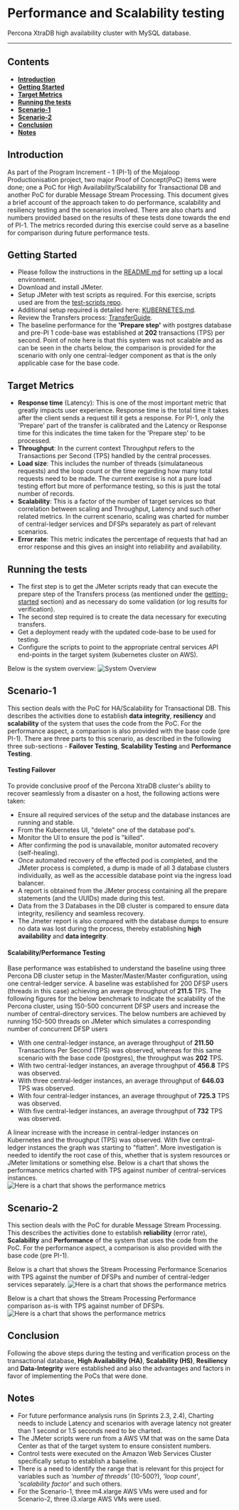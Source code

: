 # Performance and Scalability testing
Percona XtraDB high availability cluster with MySQL database.
***

## Contents

* [**Introduction**](#introduction)
* [**Getting Started**](#getting-started)
* [**Target Metrics**](#target-metrics)
* [**Running the tests**](#running-the-tests)
* [**Scenario-1**](#scenario-1)
* [**Scenario-2**](#scenario-2)
* [**Conclusion**](#conclusion)
* [**Notes**](#notes)

## Introduction
As part of the Program Increment - 1 (PI-1) of the Mojaloop Productionisation project, two major Proof of Concept(PoC) items were done; one a PoC for High Availability/Scalability for Transactional DB and another PoC for durable Message Stream Processing. This document gives a brief account of the approach taken to do performance, scalability and resiliency testing and the scenarios involved. There are also charts and numbers provided based on the results of these tests done towards the end of PI-1. The metrics recorded during this exercise could serve as a baseline for comparison during future performance tests.

## Getting Started
- Please follow the instructions in the [README.md](https://github.com/mojaloop/central-ledger/blob/develop-baseline/README.md) for setting up a local environment.
- Download and install JMeter.
- Setup JMeter with test scripts as required. For this exercise, scripts used are from the [test-scripts repo](https://github.com/mojaloop/test-scripts).
- Additional setup required is detailed here: [KUBERNETES.md](https://github.com/mojaloop/central-ledger/blob/develop-baseline/KUBERNETES.md).
- Review the Transfers process: [TransferGuide](https://github.com/mojaloop/central-ledger/blob/develop-baseline/TransferGuide.md).
- The baseline performance for the **'Prepare step'** with postgres database and pre-PI 1 code-base was established at **202** transactions (TPS) per second. Point of note here is that this system was not scalable and as can be seen in the charts below, the comparison is provided for the scenario with only one central-ledger component as that is the only applicable case for the base code.

## Target Metrics
- **Response time** (Latency): This is one of the most important metric that greatly impacts user experience. Response time is the total time it takes after the client sends a request till it gets a response. For PI-1, only the 'Prepare' part of the transfer is calibrated and the Latency or Response time for this indicates the time taken for the 'Prepare step' to be processed.
- **Throughput**: In the current context Throughput refers to the Transactions per Second (TPS) handled by the central processes.
- **Load size**: This includes the number of threads (simulataneous requests) and the loop count or the time regarding how many total requests need to be made. The current exercise is not a pure load testing effort but more of performance testing, so this is just the total number of records.
- **Scalability**: This is a factor of the number of target services so that correlation between scaling and Throughput, Latency and such other related metrics. In the current scenario, scaling was charted for number of central-ledger services and DFSPs separately as part of relevant scenarios.
- **Error rate**: This metric indicates the percentage of requests that had an error response and this gives an insight into reliability and availability.

## Running the tests
- The first step is to get the JMeter scripts ready that can execute the prepare step of the Transfers process (as mentioned under the [getting-started](#getting-started) section) and as necessary do some validation (or log results for verification).
- The second step required is to create the data necessary for executing transfers.
- Get a deployment ready with the updated code-base to be used for testing.
- Configure the scripts to point to the appropriate central services API end-points in the target system (kubernetes cluster on AWS).

Below is the system overview:
![System Overview](/metrics-images/SystemOverview_PoC_HA_Scalability.jpg)

## Scenario-1
This section deals with the PoC for HA/Scalability for Transactional DB. This describes the activities done to establish **data integrity**, **resiliency** and **scalability** of the system that uses the code from the PoC. For the performance aspect, a comparison is also provided with the base code (pre PI-1). There are three parts to this scenario, as described in the following three sub-sections - **Failover Testing**, **Scalability Testing** and **Performance Testing**.

#### Testing Failover
To provide conclusive proof of the Percona XtraDB cluster's ability to recover seamlessly from a disaster on a host, the following actions were taken:
- Ensure all required services of the setup and the database instances are running and stable.
- From the Kubernetes UI, "delete" one of the database pod's.
- Monitor the UI to ensure the pod is "killed".
- After confirming the pod is unavailable, monitor automated recovery (self-healing).
- Once automated recovery of the effected pod is completed, and the JMeter process is completed, a dump is made of all 3 database clusters individually, as well as the accessible database point via the ingress load balancer.
- A report is obtained from the JMeter process containing all the prepare statements (and the UUIDs) made during this test.
- Data from the 3 Databases in the DB cluster is compared to ensure data integrity, resiliency and seamless recovery.
- The Jmeter report is also compared with the database dumps to ensure no data was lost during the process, thereby establishing **high availability** and **data integrity**.

#### Scalability/Performance Testing
Base performance was established to understand the baseline using three Percona DB cluster setup in the Master/Master/Master configuration, using one central-ledger service.
A baseline was established for 200 DFSP users (threads in this case) achieving an average throughput of **211.5** TPS. The following figures for the below benchmark to indicate the scalability of the Percona cluster, using 150-500 concurrent DFSP users and increase the number of central-directory services. The below numbers are achieved by running 150-500 threads on JMeter which simulates a corresponding number of concurrent DFSP users

- With one central-ledger instance, an average throughput of **211.50** Transactions Per Second (TPS) was observed, whereas for this same scenario with the base code (postgres), the throughput was **202** TPS.
- With two central-ledger instances, an average throughput of **456.8** TPS was observed.
- With three central-ledger instances, an average throughput of **646.03** TPS was observed.
- With four central-ledger instances, an average throughput of **725.3** TPS was observed.
- With five central-ledger instances, an average throughput of **732** TPS was observed.

A linear increase with the increase in central-ledger instances on Kubernetes and the throughput (TPS) was observed. With five central-ledger instances the graph was starting to "flatten". More investigation is needed to identify the root case of this, whether that is system resources or JMeter limitations or something else. Below is a chart that shows the performance metrics charted with TPS against number of central-services instances.  
![Here is a chart that shows the performance metrics](/metrics-images/PoC_DB_Performance_HA_Scalability.jpg)

## Scenario-2
This section deals with the PoC for durable Message Stream Processing. This describes the activities done to establish **reliability** (error rate), **Scalability** and **Performance** of the system that uses the code from the PoC. For the performance aspect, a comparison is also provided with the base code (pre PI-1).

Below is a chart that shows the Stream Processing Performance Scenarios with TPS against the number of DFSPs and number of central-ledger services separately. 
![Here is a chart that shows the performance metrics](/metrics-images/StreamProcessing–PerformanceScenarios.jpg)

Below is a chart that shows the Stream Processing Performance comparison as-is with TPS against number of DFSPs. 
![Here is a chart that shows the performance metrics](/metrics-images/StreamProcessing–PerformanceComparisonToAs-Is.jpg)

## Conclusion
Following the above steps during the testing and verification process on the transactional database, **High Availability (HA)**, **Scalability (HS)**, **Resiliency** and **Data-Integrity** were established and also the advantages and factors in favor of implementing the PoCs that were done.

## Notes
- For future performance analysis runs (in Sprints 2.3, 2.4), Charting needs to include Latency and scenarios with average latency not greater than 1 second or 1.5 seconds need to be charted.
- The JMeter scripts were run from a AWS VM that was on the same Data Center as that of the target system to ensure consistent numbers.
- Control tests were executed on the Amazon Web Services Cluster specifically setup to establish a baseline.
- There is a need to identify the range that is relevant for this project for variables such as *'number of threads'* (10-500?), *'loop count'*, *'scalability factor'* and such others.
- For the Scenario-1, three m4.xlarge AWS VMs were used and for Scenario-2, three i3.xlarge AWS VMs were used.
